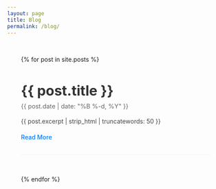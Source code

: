 ```yaml
---
layout: page
title: Blog
permalink: /blog/
---
```


<div class="blog-posts">
  {% for post in site.posts %}
    <article class="post">
      <h2 class="post-title">
        <a href="{{ post.url | relative_url }}">{{ post.title }}</a>
      </h2>
      <div class="post-meta">
        <time datetime="{{ post.date | date_to_xmlschema }}">
          {{ post.date | date: "%B %-d, %Y" }}
        </time>
      </div>
      <div class="post-excerpt">
        {{ post.excerpt | strip_html | truncatewords: 50 }}
      </div>
      <a href="{{ post.url | relative_url }}" class="read-more">Read More</a>
    </article>
  {% endfor %}
</div>

<style>
.blog-posts {
  max-width: 800px;
  margin: 0 auto;
  padding: 2rem;
}

.post {
  margin-bottom: 3rem;
  padding-bottom: 2rem;
  border-bottom: 1px solid #eee;
}

.post-title {
  font-size: 2rem;
  margin-bottom: 0.5rem;
}

.post-title a {
  color: #333;
  text-decoration: none;
}

.post-title a:hover {
  color: #007bff;
}

.post-meta {
  color: #666;
  font-size: 0.9rem;
  margin-bottom: 1rem;
}

.post-excerpt {
  color: #444;
  line-height: 1.6;
  margin-bottom: 1rem;
}

.read-more {
  display: inline-block;
  color: #007bff;
  text-decoration: none;
  font-weight: 500;
}

.read-more:hover {
  text-decoration: underline;
}
</style> 